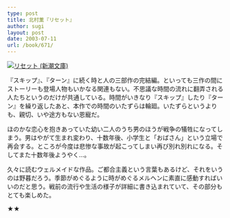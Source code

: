 ```yaml
---
type: post
title: 北村薫『リセット』
author: sugi
layout: post
date: 2003-07-11
url: /book/671/
---
```

<a href="http://www.amazon.co.jp/exec/obidos/ASIN/4101373280/chezsugi-22/ref=nosim/" onclick="_gaq.push(['_trackEvent', 'outbound-article', 'http://www.amazon.co.jp/exec/obidos/ASIN/4101373280/chezsugi-22/ref=nosim/', '']);" name="amazletlink" target="_blank"><img src="http://i2.wp.com/ec2.images-amazon.com/images/I/51KKSGCHFML.SL160.jpg?w=660" alt="リセット (新潮文庫)" class="alignleft" data-recalc-dims="1" /></a>

『スキップ』、『ターン』に続く時と人の三部作の完結編。といっても三作の間にストーリーも登場人物もいかなる関連もない。不思議な時間の流れに翻弄される人たちというのだけが共通している。時間がいきなり『スキップ』したり『ターン』を繰り返したあと、本作での時間のいたずらは輪廻。いたずらというよりも、親切、いや途方もない恩寵だ。

ほのかな恋心を抱きあっていた幼い二人のうち男のほうが戦争の犠牲になってしまう。男はやがて生まれ変わり、十数年後、小学生と「おばさん」という立場で再会する。ところが今度は悲惨な事故が起こってしまい再び別れ別れになる。そしてまた十数年後ようやく…。

久々に読むウェルメイドな作品。ご都合主義という言葉もあるけど、それをいうのは野暮だろう。季節がめぐるように時がめぐるメルヘンに素直に感動すればいいのだと思う。戦前の流行や生活の様子が詳細に書き込まれていて、その部分もとても楽しめた。

★★

